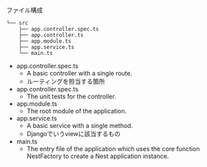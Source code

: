 ファイル構成

```
└── src
    ├── app.controller.spec.ts
    ├── app.controller.ts
    ├── app.module.ts
    ├── app.service.ts
    └── main.ts
```

- app.controller.spec.ts
  - A basic controller with a single route.
  - ルーティングを担当する箇所
- app.controller.spec.ts
  - The unit tests for the controller.
- app.module.ts
  - The root module of the application.
- app.service.ts
  - A basic service with a single method.
  - Djangoでいうviewに該当するもの
- main.ts
  - The entry file of the application which uses the core function NestFactory to create a Nest application instance.
